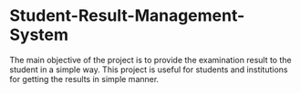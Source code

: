 # Student-Result-Management-System
The main objective of the project is to provide the examination result to the student in a simple way. This
project is useful for students and institutions for getting the results in simple manner.
